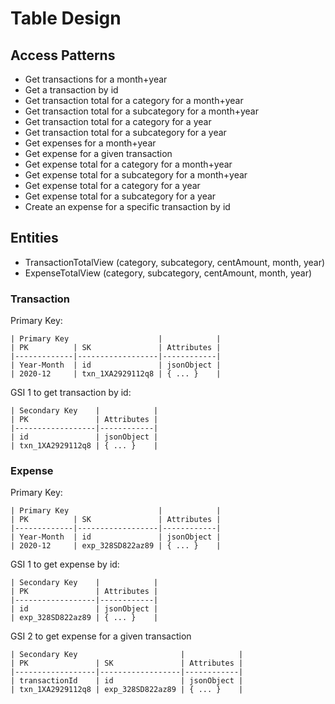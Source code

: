 # Table Design
## Access Patterns
- Get transactions for a month+year
- Get a transaction by id
- Get transaction total for a category for a month+year
- Get transaction total for a subcategory for a month+year
- Get transaction total for a category for a year
- Get transaction total for a subcategory for a year
- Get expenses for a month+year
- Get expense for a given transaction
- Get expense total for a category for a month+year
- Get expense total for a subcategory for a month+year
- Get expense total for a category for a year
- Get expense total for a subcategory for a year
- Create an expense for a specific transaction by id

## Entities
- TransactionTotalView (category, subcategory, centAmount, month, year)
- ExpenseTotalView (category, subcategory, centAmount, month, year)

### Transaction
Primary Key:
```
| Primary Key                    |            |
| PK          | SK               | Attributes |
|-------------|------------------|------------|
| Year-Month  | id               | jsonObject |
| 2020-12     | txn_1XA2929112q8 | { ... }    |
```
GSI 1 to get transaction by id:
```
| Secondary Key    |            |
| PK               | Attributes |
|------------------|------------|
| id               | jsonObject |
| txn_1XA2929112q8 | { ... }    |
```
### Expense
Primary Key:
```
| Primary Key                    |            |
| PK          | SK               | Attributes |
|-------------|------------------|------------|
| Year-Month  | id               | jsonObject |
| 2020-12     | exp_328SD822az89 | { ... }    |
```
GSI 1 to get expense by id:
```
| Secondary Key    |            |
| PK               | Attributes |
|------------------|------------|
| id               | jsonObject |
| exp_328SD822az89 | { ... }    |
```
GSI 2 to get expense for a given transaction
```
| Secondary Key                       |            |
| PK               | SK               | Attributes |
|------------------|------------------|------------|
| transactionId    | id               | jsonObject |
| txn_1XA2929112q8 | exp_328SD822az89 | { ... }    |
```
